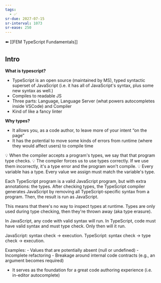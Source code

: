 ```yaml
---
tags:
  - ✅
sr-due: 2027-07-15
sr-interval: 1073
sr-ease: 250
---
```


⬅️ [[FEM TypeScript Fundamentals]]
## Intro

**What is typescript?**
- TypeScript is an open source (maintained by MS), typed syntactic superset of JavaScript (i.e. it has all of JavaScript's syntax, plus some new syntax as well.)
- Compiles to readable JS
- Three parts: Language, Language Server (what powers autocompletes inside VSCode) and Compiler
- Kind of like a fancy linter

**Why types?**
- It allows you, as a code author, to leave more of your intent “on the page”
- It has the potential to move some kinds of errors from runtime (where they would affect users) to compile time

💡 When the compiler accepts a program's types, we say that that program type checks.
💡 The compiler forces us to use types correctly. If we use them incorrectly, it's a type error and the program won't compile.
💡 Every variable has a type. Every value we assign must match the variable's type.

Each TypeScript program is a valid JavaScript program, but with extra annotations: the types. After checking types, the TypeScript compiler generates JavaScript by removing all TypeScript-specific syntax from a program. Then, the result is run as JavaScript.

This means that there's no way to inspect types at runtime. Types are only used during type checking, then they're thrown away (aka type erasure).

In JavaScript, any code with valid syntax will run. In TypeScript, code must have valid syntax and must type check. Only then will it run.

JavaScript: syntax check -> execution.
TypeScript: syntax check -> type check -> execution.


Examples:
	- Values that are potentially absent (null or undefined)
	- Incomplete refactoring
	- Breakage around internal code contracts (e.g., an argument becomes required)

- It serves as the foundation for a great code authoring experience (i.e. in-editor autocomplete)